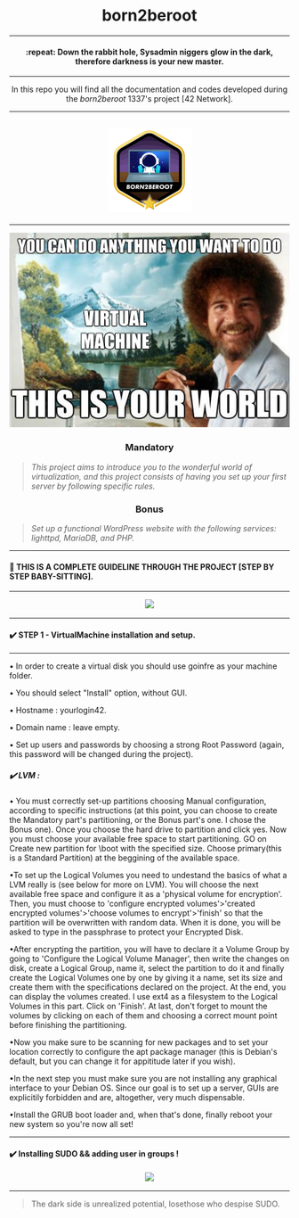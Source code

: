
<h1 align=center>
	<b>born2beroot</b>
</h1>

---

<h4 align=center>
	 :repeat: Down the rabbit hole, Sysadmin niggers glow in the dark, therefore darkness is your new master.	
</h4>

---

<p align=center>
	In this repo you will find all the documentation and codes developed during the <i>born2beroot</i> 1337's project [42 Network].
</p>

---

<div align=center>
<h2>
<img src=https://github.com/ablaamim/Born2BeRoot/blob/main/SRC/born2berootm.png alt=ablaamim's 42Project Badge/>
</div>

---


<div align=center>
<img src=https://github.com/ablaamim/Born2BeRoot/blob/main/SRC/your-world%20(1).png alt=ablaamim's 42Project/>
</div>

<h3 align=center>
Mandatory
</h3>

> <i>This project aims to introduce you to the wonderful world of virtualization, and this project consists of having you set up your first server by following specific rules.</i>

<p align=center>

</p>


<h3 align=center>
Bonus
</h3>

> <i>Set up a functional WordPress website with the following services: lighttpd, MariaDB, and PHP.</i>
<p align=center>

</p>

---

#### :100: THIS IS A COMPLETE GUIDELINE THROUGH THE PROJECT [STEP BY STEP BABY-SITTING].

---

</p>
<p align="center">
<img src="https://c.tenor.com/kdxBs6f6YloAAAAC/system-failure.gif" width="500">
<p/>

---

#### :heavy_check_mark: STEP 1 - VirtualMachine installation and setup.

---

• In order to create a virtual disk you should use goinfre as your machine folder.

• You should select "Install" option, without GUI.

• Hostname : yourlogin42.

• Domain name : leave empty.

• Set up users and passwords by choosing a strong Root Password (again, this password will be changed during the project).

##### :heavy_check_mark: LVM :

• You must correctly set-up partitions choosing Manual configuration, according to specific instructions (at this point, you can choose to create the Mandatory
part's partitioning, or the Bonus part's one. I chose the Bonus one). Once you choose the hard drive to partition and click yes. 
Now you must choose your available free space to start partitioning. GO on Create new partition for \boot with the specified size.
Choose primary(this is a Standard Partition) at the beggining of the available space.

•To set up the Logical Volumes you need to undestand the basics of what a LVM really is (see below for more on LVM). 
You will choose the next available free space and configure it as a 'physical volume for encryption'. Then, you must 
choose to 'configure encrypted volumes'>'created encrypted volumes'>'choose volumes to encrypt'>'finish' so that the partition will be overwritten 
with random data. When it is done, you will be asked to type in the passphrase to protect your Encrypted Disk.

•After encrypting the partition, you will have to declare it a Volume Group by going to 'Configure the Logical Volume Manager',
then write the changes on disk, create a Logical Group, name it, select the partition to do it and finally create the Logical Volumes one by one by giving
it a name, set its size and create them with the specifications declared on the project. At the end, you can display the volumes created. I use ext4 as a filesystem 
to the Logical Volumes in this part. Click on 'Finish'. At last, don't forget to mount the volumes by clicking on each of them and choosing 
a correct mount point before finishing the partitioning.

•Now you make sure to be scanning for new packages and to set your location correctly to configure the apt package manager 
(this is Debian's default, but you can change it for appititude later if you wish).

•In the next step you must make sure you are not installing any graphical interface to your Debian OS. Since our goal is to set up a server, 
GUIs are explicitily forbidden and are, altogether, very much dispensable.

•Install the GRUB boot loader and, when that's done, finally reboot your new system so you're now all set!

---

#### :heavy_check_mark: Installing SUDO && adding user in groups !

</p>
<p align="center">
<img src="https://c.tenor.com/hWqCOl0hEqAAAAAC/troll-linux.gif" width="350">
<p/>

---

> The dark side is unrealized potential, losethose who despise SUDO.